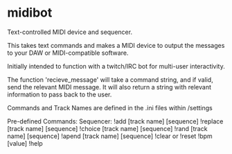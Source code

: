 # midibot
Text-controlled MIDI device and sequencer.

This takes text commands and makes a MIDI device to output the messages to your DAW or MIDI-compatible software.

Initially intended to function with a twitch/IRC bot for multi-user interactivity.

The function 'recieve_message' will take a command string, and if valid, send the relevant MIDI message. It will also return a string with relevant information to pass back to the user.

Commands and Track Names are defined in the .ini files within /settings

Pre-defined Commands:
    Sequencer:
    !add [track name] [sequence]
    !replace [track name] [sequence]
    !choice [track name] [sequence]
    !rand [track name] [sequence]
    !apend [track name] [sequence]
    !clear or !reset
    !bpm [value]
    !help